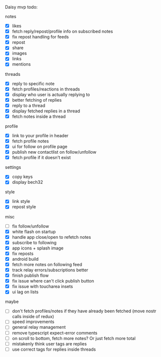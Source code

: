 Daisy mvp todo:

notes

- [x] likes
- [x] fetch reply/repost/profile info on subscribed notes
- [x] fix repost handling for feeds
- [x] repost
- [x] share
- [x] images
- [x] links
- [x] mentions

threads

- [x] reply to specific note
- [x] fetch profiles/reactions in threads
- [x] display who user is actually replying to
- [x] better fetching of replies
- [x] reply to a thread
- [x] display fetched replies in a thread
- [x] fetch notes inside a thread

profile

- [x] link to your profile in header
- [x] fetch profile notes
- [x] ui for follow on profile page
- [x] publish new contactlist on follow/unfollow
- [x] fetch profile if it doesn't exist

settings

- [x] copy keys
- [x] display bech32

style

- [x] link style
- [x] repost style

misc

- [ ] fix follow/unfollow
- [x] white flash on startup
- [x] handle app close/open to refetch notes
- [x] subscribe to following
- [x] app icons + splash image
- [x] fix reposts
- [x] android build
- [x] fetch more notes on following feed
- [x] track relay errors/subscriptions better
- [x] finish publish flow
- [x] fix issue where can't click publish button
- [x] fix issue with toucharea insets
- [x] ui lag on lists

maybe

- [ ] don't fetch profiles/notes if they have already been fetched (move nostr calls inside of redux)
- [ ] speed improvements
- [ ] general relay management
- [ ] remove typescript expect-error comments
- [ ] on scroll to bottom, fetch more notes? Or just fetch more total
- [ ] mistakenly think user tags are replies
- [ ] use correct tags for replies inside threads
